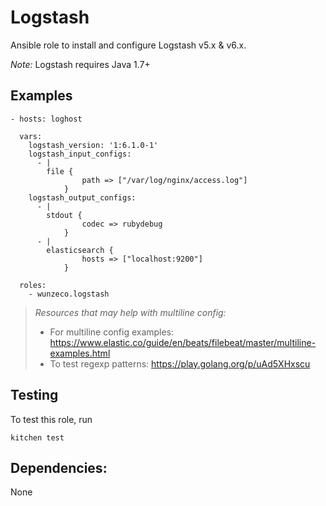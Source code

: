Logstash
========

Ansible role to install and configure Logstash v5.x & v6.x.


*Note:* Logstash requires Java 1.7+

## Examples

```
- hosts: loghost

  vars:
	logstash_version: '1:6.1.0-1'
    logstash_input_configs:
      - |
        file {
                path => ["/var/log/nginx/access.log"]
            }
    logstash_output_configs:
      - |
        stdout {
                codec => rubydebug
            }
      - |
        elasticsearch {
                hosts => ["localhost:9200"]
            }

  roles:
    - wunzeco.logstash
```

> *Resources that may help with multiline config:*
>    - For multiline config examples:
>        https://www.elastic.co/guide/en/beats/filebeat/master/multiline-examples.html
>    - To test regexp patterns:
>        https://play.golang.org/p/uAd5XHxscu


## Testing

To test this role, run

```
kitchen test
```


## Dependencies:

None
